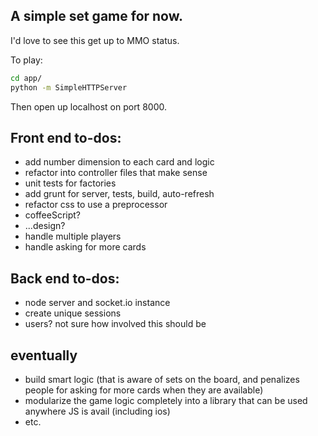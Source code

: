 ## A simple set game for now.

I'd love to see this get up to MMO status.

To play:

```bash
cd app/
python -m SimpleHTTPServer
```

Then open up localhost on port 8000.

## Front end to-dos:

- add number dimension to each card and logic
- refactor into controller files that make sense
- unit tests for factories
- add grunt for server, tests, build, auto-refresh
- refactor css to use a preprocessor
- coffeeScript?
- ...design?
- handle multiple players
- handle asking for more cards

## Back end to-dos:

- node server and socket.io instance
- create unique sessions
- users? not sure how involved this should be

## eventually

- build smart logic (that is aware of sets on the board, and penalizes people for asking for more cards when they are available)
- modularize the game logic completely into a library that can be used anywhere JS is avail (including ios)
- etc.
